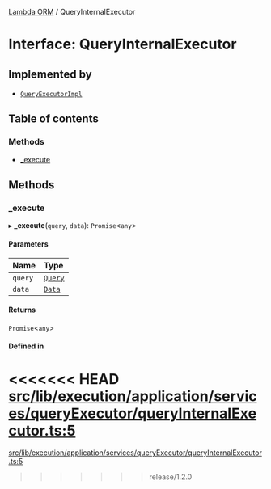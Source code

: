 [Lambda ORM](../README.md) / QueryInternalExecutor

# Interface: QueryInternalExecutor

## Implemented by

- [`QueryExecutorImpl`](../classes/QueryExecutorImpl.md)

## Table of contents

### Methods

- [\_execute](QueryInternalExecutor.md#_execute)

## Methods

### \_execute

▸ **_execute**(`query`, `data`): `Promise`\<`any`\>

#### Parameters

| Name | Type |
| :------ | :------ |
| `query` | [`Query`](../classes/Query.md) |
| `data` | [`Data`](../classes/Data.md) |

#### Returns

`Promise`\<`any`\>

#### Defined in

<<<<<<< HEAD
[src/lib/execution/application/services/queryExecutor/queryInternalExecutor.ts:5](https://github.com/lambda-orm/lambdaorm/blob/2f28c8f6/src/lib/execution/application/services/queryExecutor/queryInternalExecutor.ts#L5)
=======
[src/lib/execution/application/services/queryExecutor/queryInternalExecutor.ts:5](https://github.com/lambda-orm/lambdaorm/blob/73ae43da/src/lib/execution/application/services/queryExecutor/queryInternalExecutor.ts#L5)
>>>>>>> release/1.2.0
